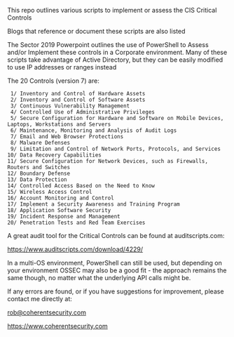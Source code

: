 This repo outlines various scripts to implement or assess the CIS Critical Controls

Blogs that reference or document these scripts are also listed

The Sector 2019 Powerpoint outlines the use of PowerShell to Assess and/or Implement these controls in a Corporate environment.
Many of these scripts take advantage of Active Directory, but they can be easily modified to use IP addresses or ranges instead

The 20 Controls (version 7) are:

     1/ Inventory and Control of Hardware Assets
     2/ Inventory and Control of Software Assets
     3/ Continuous Vulnerability Management
     4/ Controlled Use of Administrative Privileges
     5/ Secure Configuration for Hardware and Software on Mobile Devices, Laptops, Workstations and Servers
     6/ Maintenance, Monitoring and Analysis of Audit Logs
     7/ Email and Web Browser Protections
     8/ Malware Defenses
     9/ Limitation and Control of Network Ports, Protocols, and Services
    10/ Data Recovery Capabilities
    11/ Secure Configuration for Network Devices, such as Firewalls, Routers and Switches
    12/ Boundary Defense
    13/ Data Protection
    14/ Controlled Access Based on the Need to Know
    15/ Wireless Access Control
    16/ Account Monitoring and Control
    17/ Implement a Security Awareness and Training Program
    18/ Application Software Security
    19/ Incident Response and Management
    20/ Penetration Tests and Red Team Exercises

A great audit tool for the Critical Controls can be found at auditscripts.com: 

https://www.auditscripts.com/download/4229/

In a multi-OS environment, PowerShell can still be used, but depending on your environment OSSEC may also be a good fit - the approach remains the same though, no matter what the underlying API calls might be.

If any errors are found, or if you have suggestions for improvement, please contact me directly at:

rob@coherentsecurity.com

https://www.coherentsecurity.com
